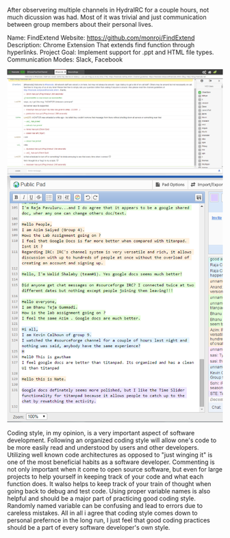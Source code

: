 After observering multiple channels in HydraIRC for a couple hours, not much dicussion was had. Most of it was trivial and just communication between group members about their personal lives.

Name: FindExtend
Website: https://github.com/monroj/FindExtend
Description: Chrome Extension That extends find function through hyperlinks.
Project Goal: Implement support for .ppt and HTML file types.
Communication Modes: Slack, Facebook

![alt tag](https://raw.githubusercontent.com/winstonian32/csci2961/master/node.PNG)
![alt tag](https://raw.githubusercontent.com/winstonian32/csci2961/master/titan.PNG)

Coding style, in my opinion, is a very important aspect of software development. Following an organized coding style will allow one's code to be more easily read and understood by users and other developers. Utilizing well known code architectures as opposed to "just winging it" is one of the most beneficial habits as a software developer. Commenting is not only important when it come to open source software, but even for large projects to help yourself in keeping track of your code and what each function does. It walso helps to keep track of your train of thought when going back to debug and test code. Using proper variable names is also helpful and should be a major part of practicing good coding style. Randomly named variable can be confusing and lead to errors due to careless mistakes. All in all i agree that coding style comes down to personal prefernce in the long run, I just feel that good coding practices should be a part of every software developer's own style.
